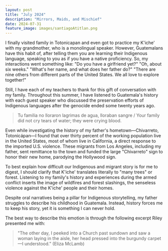 ```yaml
---
layout: post
title: "July 2024"
description: "Mirrors, Maids, and Mischief"
date: 2024-07-31
feature_image: images/santiagoAtitlan.png
---
```


I finally visited family in Totonicapan and even got to practice my K'iche' with my grandmother, who is a monolingual speaker. However, Guatemalans have this habit of, after telling them you are learning their Indigenous language, speaking to you as if you have a native proficiency. So, my interactions went something like: "Do you have a girlfriend yet?" "Oh, about six weeks." "What's her name, and what does her father do?" "There are nine others from different parts of the United States. We all love to explore together!" 

<!--more-->

Still, I have each of my teachers to thank for this gift of conversation with my family. Throughout this summer, I have listened to Guatemala's history with each guest speaker who discussed the preservation efforts of Indigenous languages after the genocide ended some twenty years ago.

> Tu familia no lloraron lagrimas de agua, lloraban sangre / Your family did not cry tears of water; they were crying blood.

Even while investigating the history of my father's hometown—Chivarreto, Totonicápan—I found that over thirty percent of the working population live in the United States, most of whom live in California, a direct response to the imported U.S. violence. These migrants from Los Angeles, including my father, sent remittance to the town and funded the large "Chivarreto" sign to honor their new home, parodying the Hollywood sign. 

To best explain how difficult our Indigenous and migrant story is for me to digest, I should clarify that K'iche' translates literally to "many trees" or forest. Listening to my family's history and experiences during the armed conflict inserts the image of wildfires and forest slashings, the senseless violence against the K'iche' people and their homes. 

Despite oral narratives being a pillar for Indigenous storytelling, my father struggles to describe his childhood in Guatemala. Instead, history forces me to keep his story, yet it is something I can never hold. 

The best way to describe this emotion is through the following excerpt Riley presented me with:

>"The other day, I peeked into a Church past sundown and saw a woman laying in the aisle, her head pressed into the burgundy carpet—I understood." (Eliza McLamb)
